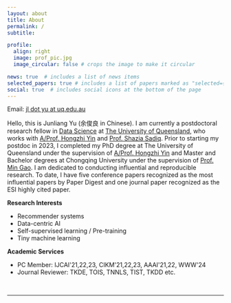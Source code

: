 ```yaml
---
layout: about
title: About
permalink: /
subtitle:

profile:
  align: right
  image: prof_pic.jpg
  image_circular: false # crops the image to make it circular

news: true  # includes a list of news items
selected_papers: true # includes a list of papers marked as "selected={true}"
social: true  # includes social icons at the bottom of the page
---
```

Email: <a href="">jl dot yu at uq.edu.au</a> 

Hello, this is Junliang Yu (余俊良 in Chinese). I am currently a postdoctoral research fellow in [Data Science](https://itee.uq.edu.au/data-science) at [The University of Queensland](https://www.uq.edu.au/), who works with [A/Prof. Hongzhi Yin](https://sites.google.com/view/hongzhi-yin/home) and [Prof. Shazia Sadiq](https://scholar.google.com/citations?user=1Jo0EmIAAAAJ&hl=en). Prior to starting my postdoc in 2023, I completed my PhD degree at The University of Queensland under the supervision of [A/Prof. Hongzhi Yin](https://sites.google.com/view/hongzhi-yin/home) and Master and Bachelor degrees at Chongqing University under the supervision of [Prof. Min Gao](http://www.cse.cqu.edu.cn/info/2095/7111.htm). I am dedicated to conducting influential and reproducible research. To date, I have five conference papers recognized as the most influential papers by Paper Digest and one journal paper recognized as the ESI highly cited paper.

<b>Research Interests</b>
+ Recommender systems
+ Data-centric AI
+ Self-supervised learning / Pre-training
+ Tiny machine learning

<b>Academic Services</b>
+ PC Member: IJCAI'21,22,23, CIKM'21,22,23, AAAI'21,22, WWW'24
+ Journal Reviewer: TKDE, TOIS, TNNLS, TIST, TKDD etc.

<br>
<hr>
